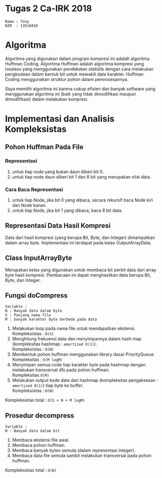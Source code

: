 # Tugas 2 Ca-IRK 2018

	Nama : Tony
	NIM  : 13516010
	
# Algoritma

Algoritma yang digunakan dalam program kompresi ini adalah algoritma Huffman Coding.
Algoritma Huffman adalah algoritma kompresi yang lossless yang menggunakan pendekatan statistik dengan cara melakukan pengkodean dalam bentuk bit 
untuk mewakili data karakter. Huffman Coding menggunakan struktur pohon dalam pemrosesannya.

Saya memilih algoritma ini karena cukup efisien dan banyak software yang menggunakan algoritma ini (baik yang tidak dimodifikasi maupun dimodifikasi) dalam melakukan kompresi.

# Implementasi dan Analisis Kompleksistas

## Pohon Huffman Pada File

### Representasi

1. untuk tiap node yang bukan daun diberi bit 0.
2. untuk tiap node daun diberi bit 1 dan 8 bit yang merupakan nilai data.

### Cara Baca Representasi

1. untuk tiap Node, jika bit 0 yang dibaca, secara rekursif baca Node kiri dan Node kanan.
2. untuk tiap Node, jika bit 1 yang dibaca, baca 8 bit data.

## Representasi Data Hasil Kompresi

Data dari hasil kompresi (yang berupa Bit, Byte, dan Integer) dimampatkan dalam array byte. Implementasi ini terdapat pada kelas OutputArrayData.

## Class InputArrayByte

Merupakan kelas yang digunakan untuk membaca bit perbit data dari array byte hasil kompresi. Pembacaan ini dapat menghasilkan data berupa Bit, Byte, dan Integer.

## Fungsi doCompress

	Variable :
	N : Banyak data dalam byte
	S : Panjang nama file
	M : banyak karakter byte berbeda pada data

1. Melakukan loop pada nama file untuk mendapatkan ekstensi.<br>Kompleksistas : `O(S)`
2. Menghitung frekuensi data dan menyimpannya dalam hash map (kompleksitas hashmap : `amortized O(1)`).<br>Kompleksistas : `O(N)`
3. Membentuk pohon huffman menggunakan library dasar PriorityQueue.<br>Kompleksitas : `O(M logM)`
4. Menyimpan semua code tiap karakter byte pada hashmap dengan melakukan transversal dfs pada pohon huffman.<br>Kompleksitas `O(M)`
5. Melakukan output kode data dari hashmap (kompleksitas pengaksesan : `amortized O(1)`) tiap byte ke buffer.<br>Kompleksistas : `O(N)`

Kompleksistas total : `O(S + N + M logM)`

## Prosedur decompress

	Variable :
	N : Banyak data dalam bit

1. Membaca ekstensi file awal.
2. Membaca pohon huffman.
3. Membaca banyak bytes semula (dalam representasi integer).
4. Membaca data file semula sambil melakukan transversal pada pohon huffman.

Kompleksistas total : `O(N)`